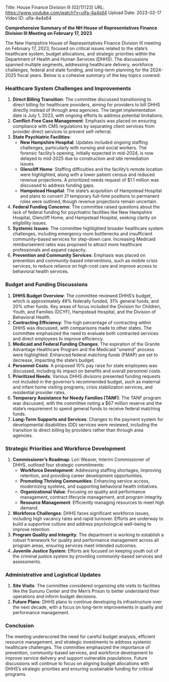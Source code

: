 Title: House Finance Division III (02/17/23)
URL: https://www.youtube.com/watch?v=uIfa-4a4s64
Upload Date: 2023-02-17
Video ID: uIfa-4a4s64

**Comprehensive Summary of the NH House of Representatives Finance Division III Meeting on February 17, 2023**

The New Hampshire House of Representatives Finance Division III meeting on February 17, 2023, focused on critical issues related to the state’s healthcare system, budget allocations, and strategic priorities within the Department of Health and Human Services (DHHS). The discussions spanned multiple segments, addressing healthcare delivery, workforce challenges, federal and state funding, and long-term planning for the 2024-2025 fiscal years. Below is a cohesive summary of the key topics covered:

### **Healthcare System Challenges and Improvements**
1. **Direct Billing Transition**: The committee discussed transitioning to direct billing for healthcare providers, aiming for providers to bill DHHS directly instead of through area agencies. The target implementation date is July 1, 2023, with ongoing efforts to address potential limitations.
2. **Conflict-Free Case Management**: Emphasis was placed on ensuring compliance with CMS regulations by separating client services from provider direct services to prevent self-referral.
3. **State Psychiatric Facilities**:
   - **New Hampshire Hospital**: Updates included ongoing staffing challenges, particularly with nursing and social workers. The forensic facility’s opening, initially expected in mid-2024, is now delayed to mid-2025 due to construction and site remediation issues.
   - **Glencliff Home**: Staffing difficulties and the facility’s remote location were highlighted, along with a lower patient census and reduced revenue projections. A prioritized needs request of $1.1 million was discussed to address funding gaps.
   - **Hampstead Hospital**: The state’s acquisition of Hampstead Hospital and plans to convert 21 temporary full-time positions to permanent roles were outlined, though revenue projections remain uncertain.
4. **Federal Funding Concerns**: The committee raised questions about the lack of federal funding for psychiatric facilities like New Hampshire Hospital, Glencliff Home, and Hampstead Hospital, seeking clarity on eligibility issues.
5. **Systemic Issues**: The committee highlighted broader healthcare system challenges, including emergency room bottlenecks and insufficient community-based services for step-down care. Increasing Medicaid reimbursement rates was proposed to attract more healthcare professionals and expand capacity.
6. **Prevention and Community Services**: Emphasis was placed on prevention and community-based interventions, such as mobile crisis services, to reduce reliance on high-cost care and improve access to behavioral health services.

### **Budget and Funding Discussions**
1. **DHHS Budget Overview**: The committee reviewed DHHS’s budget, which is approximately 49% federally funded, 31% general funds, and 20% other funds. Key areas of focus included the Division for Children, Youth, and Families (DCYF), Hampstead Hospital, and the Division of Behavioral Health.
2. **Contracting Efficiency**: The high percentage of contracting within DHHS was discussed, with comparisons made to other states. The committee emphasized the need to evaluate both contracted services and direct employees to improve efficiency.
3. **Medicaid and Federal Funding Changes**: The expiration of the Granite Advantage Healthcare Program and the Medicaid "unwind" process were highlighted. Enhanced federal matching funds (FMAP) are set to decrease, impacting the state’s budget.
4. **Personnel Costs**: A proposed 10% pay raise for state employees was discussed, including its impact on benefits and overall personnel costs.
5. **Prioritized Needs**: Various DHHS divisions presented funding requests not included in the governor’s recommended budget, such as maternal and infant home visiting programs, crisis stabilization services, and residential provider rates.
6. **Temporary Assistance for Needy Families (TANF)**: The TANF program was discussed, with the committee noting a $67 million reserve and the state’s requirement to spend general funds to receive federal matching funds.
7. **Long-Term Supports and Services**: Changes to the payment system for developmental disabilities (DD) services were reviewed, including the transition to direct billing by providers rather than through area agencies.

### **Strategic Priorities and Workforce Development**
1. **Commissioner’s Roadmap**: Lori Weaver, Interim Commissioner of DHHS, outlined four strategic commitments:
   - **Workforce Development**: Addressing staffing shortages, improving retention, and providing career development opportunities.
   - **Promoting Thriving Communities**: Enhancing service access, modernizing systems, and supporting behavioral health initiatives.
   - **Organizational Value**: Focusing on quality and performance management, contract lifecycle management, and program integrity.
   - **Resource Management**: Efficiently managing resources to meet high demand.
2. **Workforce Challenges**: DHHS faces significant workforce issues, including high vacancy rates and rapid turnover. Efforts are underway to build a supportive culture and address psychological well-being to improve retention.
3. **Program Quality and Integrity**: The department is working to establish a robust framework for quality and performance management across all program areas, ensuring services meet intended outcomes.
4. **Juvenile Justice System**: Efforts are focused on keeping youth out of the criminal justice system by providing community-based services and assessments.

### **Administrative and Logistical Updates**
1. **Site Visits**: The committee considered organizing site visits to facilities like the Sununu Center and the Men’s Prison to better understand their operations and inform budget decisions.
2. **Future Plans**: DHHS plans to continue developing its infrastructure over the next decade, with a focus on long-term improvements in quality and performance management.

### **Conclusion**
The meeting underscored the need for careful budget analysis, efficient resource management, and strategic investments to address systemic healthcare challenges. The committee emphasized the importance of prevention, community-based services, and workforce development to improve service delivery and support vulnerable populations. Future discussions will continue to focus on aligning budget allocations with DHHS’s strategic priorities and ensuring sustainable funding for critical programs.